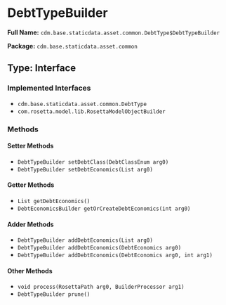 # DebtTypeBuilder

**Full Name:** `cdm.base.staticdata.asset.common.DebtType$DebtTypeBuilder`

**Package:** `cdm.base.staticdata.asset.common`

## Type: Interface

### Implemented Interfaces

- `cdm.base.staticdata.asset.common.DebtType`
- `com.rosetta.model.lib.RosettaModelObjectBuilder`

### Methods

#### Setter Methods

- `DebtTypeBuilder setDebtClass(DebtClassEnum arg0)`
- `DebtTypeBuilder setDebtEconomics(List arg0)`

#### Getter Methods

- `List getDebtEconomics()`
- `DebtEconomicsBuilder getOrCreateDebtEconomics(int arg0)`

#### Adder Methods

- `DebtTypeBuilder addDebtEconomics(List arg0)`
- `DebtTypeBuilder addDebtEconomics(DebtEconomics arg0)`
- `DebtTypeBuilder addDebtEconomics(DebtEconomics arg0, int arg1)`

#### Other Methods

- `void process(RosettaPath arg0, BuilderProcessor arg1)`
- `DebtTypeBuilder prune()`

